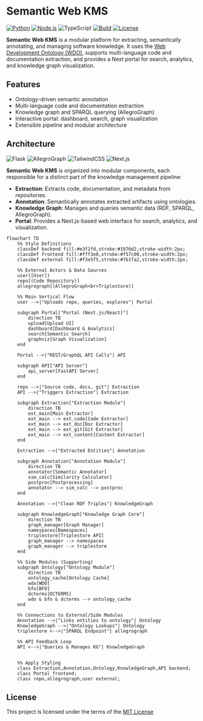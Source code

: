 # Semantic Web KMS

[![Python](https://img.shields.io/badge/Python-3.12-blue?logo=python)](https://www.python.org/)
[![Node.js](https://img.shields.io/badge/Node.js-18%2B-green?logo=node.js)](https://nodejs.org/)
![TypeScript](https://img.shields.io/badge/TypeScript-Portal-blue?logo=typescript)
[![Build](https://github.com/shama-llama/semantic-web-kms/actions/workflows/build.yml/badge.svg?branch=main)](https://github.com/shama-llama/semantic-web-kms/actions/workflows/build.yml)
[![License](https://img.shields.io/badge/License-MIT-yellow.svg)](LICENSE)

**Semantic Web KMS** is a modular platform for extracting, semantically annotating, and managing software knowledge. It uses the [Web Development Ontology (WDO)](https://web-development-ontology.netlify.app/), supports multi-language code and documentation extraction, and provides a Next portal for search, analytics, and knowledge graph visualization.

## Features

- Ontology-driven semantic annotation
- Multi-language code and documentation extraction
- Knowledge graph and SPARQL querying (AllegroGraph)
- Interactive portal: dashboard, search, graph visualization
- Extensible pipeline and modular architecture

## Architecture

![Flask](https://img.shields.io/badge/Flask-API%20Server-green?logo=flask)
![AllegroGraph](https://img.shields.io/badge/AllegroGraph-Triplestore-red?logo=apache)
![TailwindCSS](https://img.shields.io/badge/TailwindCSS-Portal-cyan?logo=tailwindcss)
![Next.js](https://img.shields.io/badge/Next.js-Portal-black?logo=next.js)

**Semantic Web KMS** is organized into modular components, each responsible for a distinct part of the knowledge management pipeline:

- **Extraction**: Extracts code, documentation, and metadata from repositories.
- **Annotation**: Semantically annotates extracted artifacts using ontologies.
- **Knowledge Graph**: Manages and queries semantic data (RDF, SPARQL, AllegroGraph).
- **Portal**: Provides a Next.js-based web interface for search, analytics, and visualization.

```mermaid
flowchart TD
    %% Style Definitions
    classDef backend fill:#e3f2fd,stroke:#1976d2,stroke-width:2px;
    classDef frontend fill:#fff3e0,stroke:#f57c00,stroke-width:2px;
    classDef external fill:#f3e5f5,stroke:#7b1fa2,stroke-width:2px;

    %% External Actors & Data Sources
    user([User])
    repo[(Code Repository)]
    allegrograph[(AllegroGraph<br>Triplestore)]

    %% Main Vertical Flow
    user -->|"Uploads repo, queries, explores"| Portal
    
    subgraph Portal["Portal (Next.js/React)"]
        direction TB
        upload[Upload UI]
        dashboard[Dashboard & Analytics]
        search[Semantic Search]
        graphviz[Graph Visualization]
    end

    Portal -->|"REST/GraphQL API Calls"| API

    subgraph API["API Server"]
        api_server[FastAPI Server]
    end
    
    repo -->|"Source code, docs, git"| Extraction
    API -->|"Triggers Extraction"| Extraction

    subgraph Extraction["Extraction Module"]
        direction TB
        ext_main[Main Extractor]
        ext_main --> ext_code[Code Extractor]
        ext_main --> ext_doc[Doc Extractor]
        ext_main --> ext_git[Git Extractor]
        ext_main --> ext_content[Content Extractor]
    end

    Extraction -->|"Extracted Entities"| Annotation

    subgraph Annotation["Annotation Module"]
        direction TB
        annotator[Semantic Annotator]
        sim_calc[Similarity Calculator]
        postproc[Postprocessing]
        annotator --> sim_calc --> postproc
    end

    Annotation -->|"Clean RDF Triples"| KnowledgeGraph

    subgraph KnowledgeGraph["Knowledge Graph Core"]
        direction TB
        graph_manager[Graph Manager]
        namespaces[Namespaces]
        triplestore[Triplestore API]
        graph_manager --> namespaces
        graph_manager --> triplestore
    end

    %% Side Modules (Supporting)
    subgraph Ontology["Ontology Module"]
        direction TB
        ontology_cache[Ontology Cache]
        wdo[WDO]
        bfo[BFO]
        dcterms[DCTERMS]
        wdo & bfo & dcterms --> ontology_cache
    end
    
    %% Connections to External/Side Modules
    Annotation -->|"Links entities to ontology"| Ontology
    KnowledgeGraph -->|"Ontology Lookups"| Ontology
    triplestore <-->|"SPARQL Endpoint"| allegrograph
    
    %% API Feedback Loop
    API <-->|"Queries & Manages KG"| KnowledgeGraph


    %% Apply Styling
    class Extraction,Annotation,Ontology,KnowledgeGraph,API backend;
    class Portal frontend;
    class repo,allegrograph,user external;
```

## License

This project is licensed under the terms of the [MIT License](LICENSE)
